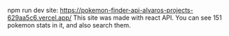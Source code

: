 npm run dev
site: https://pokemon-finder-api-alvaros-projects-629aa5c6.vercel.app/
This site was made with react API. 
You can see 151 pokemon stats in it, and also search them.

